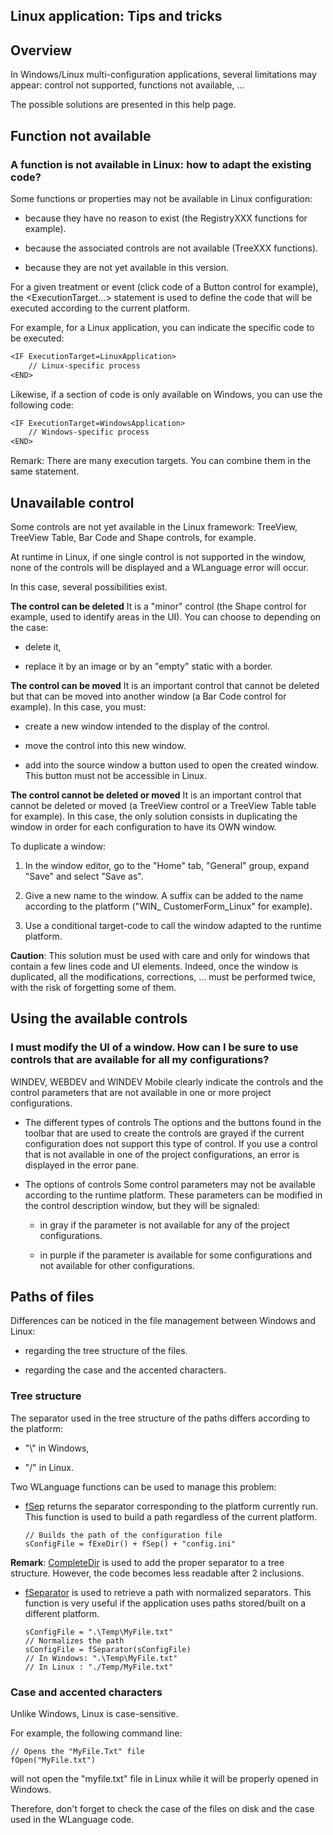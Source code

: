 


## Linux application: Tips and tricks
			



<a name="NOTE1"></a>
<a name="NOTE1_1"></a>


## Overview
<a name="overview_ELTTEXTE000199"></a>
In Windows/Linux multi-configuration applications, several limitations may appear: control not supported, functions not available, ...

The possible solutions are presented in this help page. 

<a name="NOTE2"></a>
<a name="NOTE2_1"></a>


## Function not available
<a name="function_not_available_ELTTEXTE000223"></a>


### A function is not available in Linux: how to adapt the existing code?
<a name="function_not_available_linux_how_adapt_the_existing_code_ELTPARAGRAPHE000020"></a>

Some functions or properties may not be available in Linux configuration: 

- because they have no reason to exist (the RegistryXXX functions for example).

- because the associated controls are not available (TreeXXX functions).

- because they are not yet available in this version. 




For a given treatment or event (click code of a Button control for example), the &lt;ExecutionTarget...&gt; statement is used to define the code that will be executed according to the current platform. 

For example, for a Linux application, you can indicate the specific code to be executed: 

```txt
<IF ExecutionTarget=LinuxApplication>
	// Linux-specific process
<END>
```

Likewise, if a section of code is only available on Windows, you can use the following code: 

```txt
<IF ExecutionTarget=WindowsApplication>
	// Windows-specific process
<END>
```


Remark: There are many execution targets. You can combine them in the same statement. 

<a name="NOTE3"></a>
<a name="NOTE3_1"></a>


## Unavailable control
<a name="unavailable_control_ELTTEXTE000247"></a>
Some controls are not yet available in the Linux framework: TreeView, TreeView Table, Bar Code and Shape controls, for example. 

At runtime in Linux, if one single control is not supported in the window, none of the controls will be displayed and a WLanguage error will occur. 

In this case, several possibilities exist. 

**The control can be deleted**
It is a "minor" control (the Shape control for example, used to identify areas in the UI). You can choose to depending on the case: 

- delete it, 

- replace it by an image or by an "empty" static with a border.




**The control can be moved**
It is an important control that cannot be deleted but that can be moved into another window (a Bar Code control for example). In this case, you must: 

- create a new window intended to the display of the control. 

- move the control into this new window. 

- add into the source window a button used to open the created window. This button must not be accessible in Linux. 




**The control cannot be deleted or moved**
It is an important control that cannot be deleted or moved (a TreeView control or a TreeView Table table for example). In this case, the only solution consists in duplicating the window in order for each configuration to have its OWN window. 

To duplicate a window: 

1. In the window editor, go to the "Home" tab, "General" group, expand "Save" and select "Save as".

2. Give a new name to the window. A suffix can be added to the name according to the platform ("WIN_ CustomerForm_Linux" for example). 

3. Use a conditional target-code to call the window adapted to the runtime platform. 




**Caution**: This solution must be used with care and only for windows that contain a few lines code and UI elements. Indeed, once the window is duplicated, all the modifications, corrections, ... must be performed twice, with the risk of forgetting some of them. 



## Using the available controls
<a name="using_the_available_controls_ELTTEXTE000271"></a>


### I must modify the UI of a window. How can I be sure to use controls that are available for all my configurations? 
<a name="must_modify_the_window_how_can_sure_use_controls_that_are_available_for_all_configurations_ELTPARAGRAPHE000092"></a>

WINDEV, WEBDEV and WINDEV Mobile clearly indicate the controls and the control parameters that are not available in one or more project configurations. 

- The different types of controls 
	The options and the buttons found in the toolbar that are used to create the controls are grayed if the current configuration does not support this type of control. 
	If you use a control that is not available in one of the project configurations, an error is displayed in the error pane. 

- The options of controls
	Some control parameters may not be available according to the runtime platform. 
	These parameters can be modified in the control description window, but they will be signaled: 

	- in gray if the parameter is not available for any of the project configurations.

	- in purple if the parameter is available for some configurations and not available for other configurations. 









## Paths of files
<a name="paths_files_ELTTEXTE000295"></a>
Differences can be noticed in the file management between Windows and Linux: 

- regarding the tree structure of the files.

- regarding the case and the accented characters. 





### Tree structure 
<a name="tree_structure_ELTPARAGRAPHE000118"></a>

The separator used in the tree structure of the paths differs according to the platform: 

- "\\" in Windows, 

- "/" in Linux. 




Two WLanguage functions can be used to manage this problem: 

- [fSep](../WDLang1/1000019647.md) returns the separator corresponding to the platform currently run. This function is used to build a path regardless of the current platform. 
	
	```wl
	// Builds the path of the configuration file 
	sConfigFile = fExeDir() + fSep() + "config.ini"
	```
**Remark**: [CompleteDir](../WDLang1/3024018.md) is used to add the proper separator to a tree structure. However, the code becomes less readable after 2 inclusions. 

- [fSeparator](../WDLang1/1000018861.md) is used to retrieve a path with normalized separators. This function is very useful if the application uses paths stored/built on a different platform. 
	
	```wl
	sConfigFile = ".\Temp\MyFile.txt"
	// Normalizes the path 
	sConfigFile = fSeparator(sConfigFile) 
	// In Windows: ".\Temp\MyFile.txt"
	// In Linux : "./Temp/MyFile.txt"
	```






### Case and accented characters
<a name="case_and_accented_characters_ELTPARAGRAPHE000143"></a>

Unlike Windows, Linux is case-sensitive. 

For example, the following command line: 


```wl
// Opens the "MyFile.Txt" file
fOpen("MyFile.txt")
```
will not open the "myfile.txt" file in Linux while it will be properly opened in Windows. 

Therefore, don't forget to check the case of the files on disk and the case used in the WLanguage code. 


